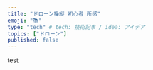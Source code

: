 ```yaml
---
title: "ドローン操縦 初心者 所感"
emoji: "📚"
type: "tech" # tech: 技術記事 / idea: アイデア
topics: ["ドローン"]
published: false
---
```


test
